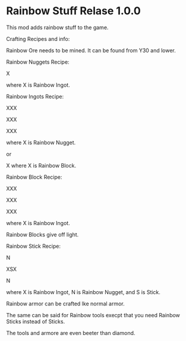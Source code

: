 # Rainbow Stuff Relase 1.0.0

This mod adds rainbow stuff to the game.

Crafting Recipes and info: 

Rainbow Ore needs to be mined. It can be found from Y30 and lower.

Rainbow Nuggets Recipe: 

X 

where X is Rainbow Ingot. 

Rainbow Ingots Recipe: 

XXX 

XXX 

XXX 

where X is Rainbow Nugget. 

or 

X where X is Rainbow Block.

Rainbow Block Recipe: 

XXX 

XXX 

XXX 

where X is Rainbow Ingot.

Rainbow Blocks give off light.

Rainbow Stick Recipe: 

N 

XSX 

N 

where X is Rainbow Ingot, N is Rainbow Nugget, and S is Stick.

Rainbow armor can be crafted lke normal armor.

The same can be said for Rainbow tools execpt that you need Rainbow Sticks instead of Sticks.

The tools and armore are even beeter than diamond.
